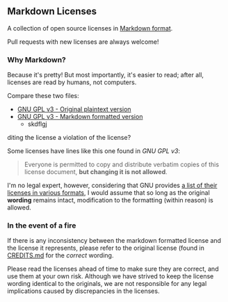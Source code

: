 
## Markdown Licenses

A collection of open source licenses in [Markdown
format](http://daringfireball.net/projects/markdown/).

Pull requests with new licenses are always welcome!

### Why Markdown?

Because it's pretty! But most importantly, it's easier to read; after
all, licenses are read by humans, not computers.

Compare these two files:
- [GNU GPL v3 - Original plaintext version](http://www.gnu.org/licenses/gpl-3.0.txt)
- [GNU GPL v3 - Markdown formatted version](gnu-gpl-v3.0.md)
    * skdflgj








diting the license a violation of the license?

Some licenses have lines like this one found in _GNU GPL v3_:

> Everyone is permitted to copy and distribute verbatim copies of this
license document, **but changing it is not allowed**.

I'm no legal expert, however, considering that GNU provides [a list of
their licenses in various formats](http://www.gnu.org/licenses/#GPL),
I would assume that so long as the original **wording** remains
intact, modification to the formatting (within reason) is allowed.

### In the event of a fire

If there is any inconsistency between the markdown formatted license and the license it represents,
please refer to the original license (found in [CREDITS.md](CREDITS.md) for the _correct_ wording.

Please read the licenses ahead of time to make sure they are correct, and use them at your own risk. Although we have strived to keep the license wording identical to the originals, we are not responsible for any legal implications caused by discrepancies in the licenses.


